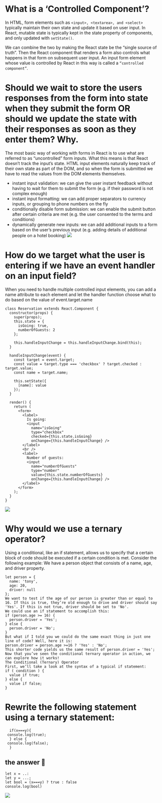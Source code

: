 # What is a ‘Controlled Component’?
In HTML, form elements such as `<input>, <textarea>, and <select> `typically maintain their own state and update it based on user input. In React, mutable state is typically kept in the state property of components, and only updated with `setState()`.

We can combine the two by making the React state be the “single source of truth”. Then the React component that renders a form also controls what happens in that form on subsequent user input. An input form element whose value is controlled by React in this way is called a `“controlled component”`.
# Should we wait to store the users responses from the form into state when they submit the form OR should we update the state with their responses as soon as they enter them? Why.
The most basic way of working with forms in React is to use what are referred to as “uncontrolled” form inputs. What this means is that React doesn’t track the input’s state. HTML input elements naturally keep track of their own state as part of the DOM, and so when the form is submitted we have to read the values from the DOM elements themselves.
- instant input validation: we can give the user instant feedback without having to wait for them to submit the form (e.g. if their password is not complex enough)
- instant input formatting: we can add proper separators to currency inputs, or grouping to phone numbers on the fly
- conditionally disable form submission: we can enable the submit button after certain criteria are met (e.g. the user consented to the terms and conditions)
- dynamically generate new inputs: we can add additional inputs to a form based on the user’s previous input (e.g. adding details of additional people on a hotel booking)
![](https://getbootstrap.com/docs/5.1/assets/img/bootstrap-themes.png)


# How do we target what the user is entering if we have an event handler on an input field?
When you need to handle multiple controlled input elements, you can add a name attribute to each element and let the handler function choose what to do based on the value of event.target.name
```
class Reservation extends React.Component {
  constructor(props) {
    super(props);
    this.state = {
      isGoing: true,
      numberOfGuests: 2
    };

    this.handleInputChange = this.handleInputChange.bind(this);
  }

  handleInputChange(event) {
    const target = event.target;
    const value = target.type === 'checkbox' ? target.checked : target.value;
    const name = target.name;

    this.setState({
      [name]: value
    });
  }

  render() {
    return (
      <form>
        <label>
          Is going:
          <input
            name="isGoing"
            type="checkbox"
            checked={this.state.isGoing}
            onChange={this.handleInputChange} />
        </label>
        <br />
        <label>
          Number of guests:
          <input
            name="numberOfGuests"
            type="number"
            value={this.state.numberOfGuests}
            onChange={this.handleInputChange} />
        </label>
      </form>
    );
  }
}
```
![](https://www.noorix.com.au/images/blog/hugo-bootstrap-banner.png)

# Why would we use a ternary operator?
Using a conditional, like an if statement, allows us to specify that a certain block of code should be executed if a certain condition is met.
Consider the following example:
We have a person object that consists of a name, age, and driver property.
```
let person = {
  name: 'tony',
  age: 20,
  driver: null
};
We want to test if the age of our person is greater than or equal to 16. If this is true, they’re old enough to drive and driver should say 'Yes'. If this is not true, driver should be set to 'No'.
We could use an if statement to accomplish this:
if (person.age >= 16) {
  person.driver = 'Yes';
} else {
  person.driver = 'No';
}
But what if I told you we could do the same exact thing in just one line of code? Well, here it is:
person.driver = person.age >=16 ? 'Yes' : 'No';
This shorter code yields us the same result of person.driver = 'Yes';
Now that you’ve seen the conditional ternary operator in action, we can explore how it works!
The Conditional (Ternary) Operator
First, we’ll take a look at the syntax of a typical if statement:
if ( condition ) {
  value if true;
} else {
  value if false;
}
```

# Rewrite the following statement using a ternary statement:
```
  if(x===y){
 console.log(true);
  } else {
 console.log(false);
  }
  ```
 ## the answer 💯
  ~~~
  let x = ..:
let y = ...;
let bool = (x===y) ? true : false 
console.log(bool)
~~~
![](https://getbootstrap.com/docs/5.1/assets/img/bootstrap-icons.png)
